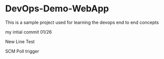 # DevOps-Demo-WebApp
This is a sample project used for learning the devops end to end concepts

my intial commit 01/26

New Line Test

SCM Poll trigger
